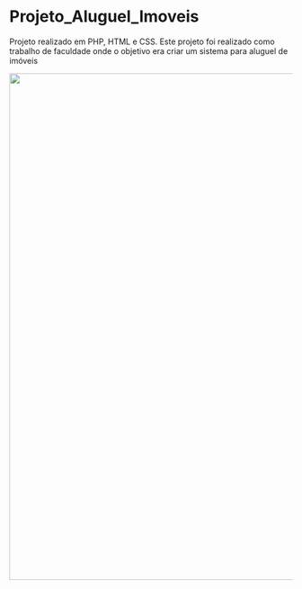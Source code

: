 # Projeto_Aluguel_Imoveis
Projeto realizado em PHP, HTML e CSS. Este projeto foi realizado como trabalho de faculdade onde o objetivo era criar um sistema para aluguel de imóveis

<div align="center">
<img src="https://user-images.githubusercontent.com/81642604/184429442-a0a714f2-d3b9-4578-ae1f-5cd0315497f3.png" width="900px">
</div>
